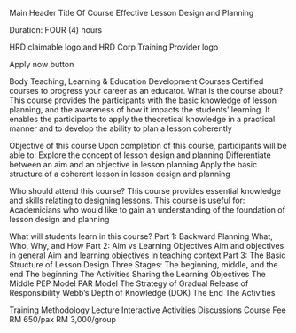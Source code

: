 Main Header
Title Of Course 
Effective Lesson Design and Planning 

Duration: 
FOUR (4) hours 

HRD claimable logo and HRD Corp Training Provider logo 

Apply now button 


Body
Teaching, Learning & Education Development Courses
Certified courses to progress your career as an educator.
What is the course about? 
This course provides the participants with the basic knowledge of lesson planning, and the awareness of how it impacts the students’ learning. It enables the participants to apply the theoretical knowledge in a practical manner and to develop the ability to plan a lesson coherently

Objective of this course
Upon completion of this course, participants will be able to: 
Explore the concept of lesson design and planning 
Differentiate between an aim and an objective in lesson planning 
Apply the basic structure of a coherent lesson in lesson design and planning 

Who should attend this course? 
This course provides essential knowledge and skills relating to designing lessons. 
This course is useful for: 
Academicians who would like to gain an understanding of the foundation of lesson design and planning 

What will students learn in this course? 
Part 1: Backward Planning 
What, Who, Why, and How 
Part 2: Aim vs Learning Objectives 
Aim and objectives in general 
Aim and learning objectives in teaching context 
Part 3: The Basic Structure of Lesson Design 
Three Stages: The beginning, middle, and the end 
The beginning 
The Activities 
Sharing the Learning Objectives 
The Middle 
PEP Model 
PAR Model 
The Strategy of Gradual Release of Responsibility 
Webb’s Depth of Knowledge (DOK)
The End 
The Activities  


Training Methodology 
Lecture 
Interactive Activities 
Discussions 
Course Fee
RM 650/pax
RM 3,000/group 